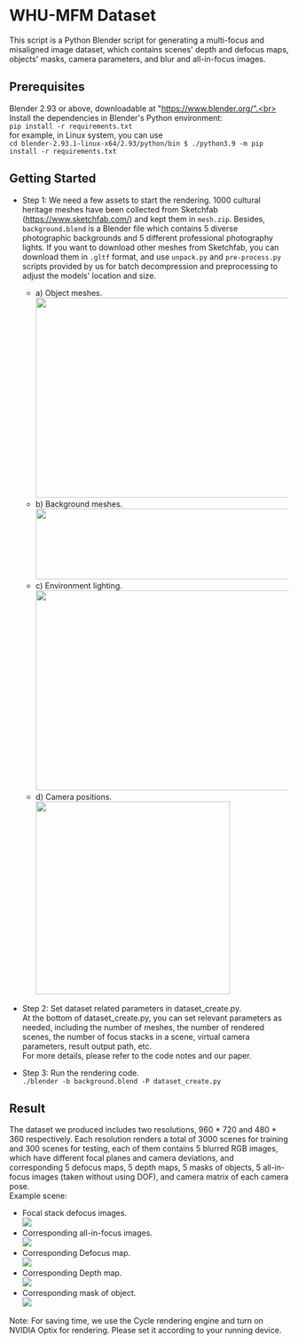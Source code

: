 # WHU-MFM Dataset
This script is a Python Blender script for generating a multi-focus and misaligned image dataset, which contains scenes' depth and defocus maps, objects' masks, camera parameters, and blur and all-in-focus images.
## Prerequisites
Blender 2.93 or above, downloadable at "https://www.blender.org/".<br>
Install the dependencies in Blender's Python environment:<br>
`pip install -r requirements.txt`<br>
for example, in Linux system, you can use<br>
`cd blender-2.93.1-linux-x64/2.93/python/bin $ ./python3.9 -m pip install -r requirements.txt`
## Getting Started
* Step 1: We need a few assets to start the rendering. 1000 cultural heritage meshes have been collected from Sketchfab (https://www.sketchfab.com/) and kept them in `mesh.zip`. Besides, `background.blend` is a Blender file which contains 5 diverse photographic backgrounds and 5 different professional photography lights. If you want to download other meshes from Sketchfab, you can download them in `.gltf` format, and use `unpack.py` and `pre-process.py` scripts provided by us for batch decompression and preprocessing to adjust the models' location and size.<br>
	* a) Object meshes.<br>
	<img src="https://github.com/PeimingCHEN/WHU-MFM-Dataset/blob/main/figures/objects.png" width="598" height="360"/><br/>
	* b) Background meshes.<br>
	<img src="https://github.com/PeimingCHEN/WHU-MFM-Dataset/blob/main/figures/background.png" width="640" height="127"/><br/>
	* c) Environment lighting.<br>
	<img src="https://github.com/PeimingCHEN/WHU-MFM-Dataset/blob/main/figures/lighting.png" width="540" height="360"/><br/>
	* d) Camera positions.<br>
	<img src="https://github.com/PeimingCHEN/WHU-MFM-Dataset/blob/main/figures/camera.png" width="350" height="347"/><br/>

* Step 2: Set dataset related parameters in dataset_create.py.<br>
At the bottom of dataset_create.py, you can set relevant parameters as needed, including the number of meshes, the number of rendered scenes, the number of focus stacks in a scene, virtual camera parameters, result output path, etc.<br>
For more details, please refer to the code notes and our paper.<br>
* Step 3: Run the rendering code.<br>
`./blender -b background.blend -P dataset_create.py`
## Result
The dataset we produced includes two resolutions, 960 \* 720 and 480 \* 360 respectively. Each resolution renders a total of 3000 scenes for training and 300 scenes for testing, each of them contains 5 blurred RGB images, which have different focal planes and camera deviations, and corresponding 5 defocus maps, 5 depth maps, 5 masks of objects, 5 all-in-focus images (taken without using DOF), and camera matrix of each camera pose.<br>
Example scene:<br>
* Focal stack defocus images.<br>
![](https://github.com/PeimingCHEN/WHU-MFM-Dataset/blob/main/figures/defocus_image.png)
* Corresponding all-in-focus images.<br>
![](https://github.com/PeimingCHEN/WHU-MFM-Dataset/blob/main/figures/aif.png)
* Corresponding Defocus map.<br>
![](https://github.com/PeimingCHEN/WHU-MFM-Dataset/blob/main/figures/defocus_map.png)
* Corresponding Depth map.<br>
![](https://github.com/PeimingCHEN/WHU-MFM-Dataset/blob/main/figures/depth_map.png)
* Corresponding mask of object.<br>
![](https://github.com/PeimingCHEN/WHU-MFM-Dataset/blob/main/figures/mask.png)

Note: For saving time, we use the Cycle rendering engine and turn on NVIDIA Optix for rendering. Please set it according to your running device.
